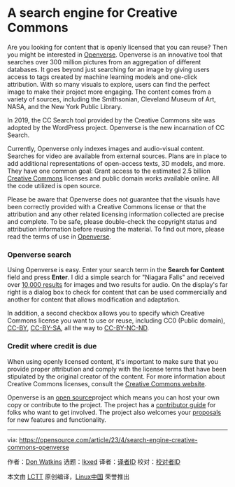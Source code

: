 [#]: subject: "A search engine for Creative Commons"
[#]: via: "https://opensource.com/article/23/4/search-engine-creative-commons-openverse"
[#]: author: "Don Watkins https://opensource.com/users/don-watkins"
[#]: collector: "lkxed"
[#]: translator: "geekpi"
[#]: reviewer: " "
[#]: publisher: " "
[#]: url: " "

A search engine for Creative Commons
======

Are you looking for content that is openly licensed that you can reuse? Then you might be interested in [Openverse][1]. Openverse is an innovative tool that searches over 300 million pictures from an aggregation of different databases. It goes beyond just searching for an image by giving users access to tags created by machine learning models and one-click attribution. With so many visuals to explore, users can find the perfect image to make their project more engaging. The content comes from a variety of sources, including the Smithsonian, Cleveland Museum of Art, NASA, and the New York Public Library.

In 2019, the CC Search tool provided by the Creative Commons site was adopted by the WordPress project. Openverse is the new incarnation of CC Search.

Currently, Openverse only indexes images and audio-visual content.  Searches for video are available from external sources. Plans are in place to add additional representations of open-access texts, 3D models, and more. They have one common goal: Grant access to the estimated 2.5 billion [Creative Commons][2] licenses and public domain works available online. All the code utilized is open source.

Please be aware that Openverse does not guarantee that the visuals have been correctly provided with a Creative Commons license or that the attribution and any other related licensing information collected are precise and complete. To be safe, please double-check the copyright status and attribution information before reusing the material. To find out more, please read the terms of use in [Openverse][3].

### Openverse search

Using Openverse is easy. Enter your search term in the **Search for Content** field and press **Enter**. I did a simple search for "Niagara Falls" and received over [10,000 results][4] for images and two results for audio. On the display's far right is a dialog box to check for content that can be used commercially and another for content that allows modification and adaptation.

In addition, a second checkbox allows you to specify which Creative Commons license you want to use or reuse, including CC0 (Public domain), [CC-BY][5], [CC-BY-SA][6], all the way to [CC-BY-NC-ND][7].

### Credit where credit is due

When using openly licensed content, it's important to make sure that you provide proper attribution and comply with the license terms that have been stipulated by the original creator of the content. For more information about Creative Commons licenses, consult the [Creative Commons website][8].

Openverse is an [open source][9]project which means you can host your own copy or contribute to the project. The project has a [contributor guide][10] for folks who want to get involved. The project also welcomes your [proposals][11] for new features and functionality.

--------------------------------------------------------------------------------

via: https://opensource.com/article/23/4/search-engine-creative-commons-openverse

作者：[Don Watkins][a]
选题：[lkxed][b]
译者：[译者ID](https://github.com/译者ID)
校对：[校对者ID](https://github.com/校对者ID)

本文由 [LCTT](https://github.com/LCTT/TranslateProject) 原创编译，[Linux中国](https://linux.cn/) 荣誉推出

[a]: https://opensource.com/users/don-watkins
[b]: https://github.com/lkxed/
[1]: https://openverse.org/
[2]: https://opensource.com/article/20/1/what-creative-commons
[3]: https://creativecommons.org/terms/
[4]: https://openverse.org/search/?q=niagara%20falls
[5]: https://creativecommons.org/licenses/by/4.0/
[6]: https://creativecommons.org/licenses/by-sa/4.0/
[7]: https://creativecommons.org/licenses/by-nc-nd/4.0/
[8]: https://creativecommons.org/about/cclicenses/
[9]: https://github.com/WordPress/openverse
[10]: https://make.wordpress.org/openverse/handbook/new-contributor-guide/
[11]: https://github.com/WordPress/openverse/tree/main/rfcs